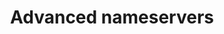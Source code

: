 ---
pcx_content_type: navigation
title: Advanced nameservers
weight: 4
external_link: /dns/foundation-dns/advanced-nameservers/
_build:
  publishResources: false
  render: never
---
